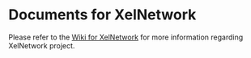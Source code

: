 # Documents for XelNetwork

Please refer to the [Wiki for XelNetwork](https://xelnetwork.readthedocs.io/) for more information regarding XelNetwork project.

